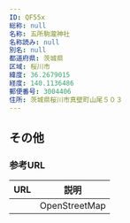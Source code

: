 ```yaml
---
ID: QF55x
総称: null
名称: 五所駒瀧神社
名称読み: null
別名: null
都道府県: 茨城県
区域: 桜川市
緯度: 36.2679015
経度: 140.1136486
郵便番号: 3004406
住所: 茨城県桜川市真壁町山尾５０３
---
```


## その他

### 参考URL

| URL | 説明          |
| --- | ------------- |
|     | OpenStreetMap |
